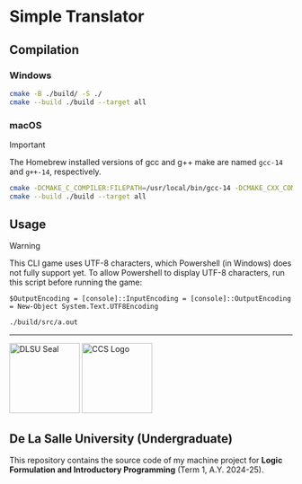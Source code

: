 # Simple Translator

## Compilation

### Windows

```bash
cmake -B ./build/ -S ./
cmake --build ./build --target all
```

### macOS

> [!IMPORTANT]
> The Homebrew installed versions of gcc and g++ make are named `gcc-14` and `g++-14`, respectively.

```bash
cmake -DCMAKE_C_COMPILER:FILEPATH=/usr/local/bin/gcc-14 -DCMAKE_CXX_COMPILER:FILEPATH=/usr/local/bin/g++-14 -B ./build/ -S ./
cmake --build ./build --target all
```

## Usage

> [!WARNING]
> This CLI game uses UTF-8 characters, which Powershell (in Windows) does not fully support yet. To allow Powershell to display UTF-8 characters, run this script before running the game:
>
> ```pwsh
> $OutputEncoding = [console]::InputEncoding = [console]::OutputEncoding = New-Object System.Text.UTF8Encoding
> ```

```bash
./build/src/a.out
```

---

<img src="https://upload.wikimedia.org/wikipedia/en/thumb/c/c2/De_La_Salle_University_Seal.svg/2048px-De_La_Salle_University_Seal.svg.png" alt="DLSU Seal" height="125px"> <img src="https://www.dlsu.edu.ph/wp-content/uploads/2019/06/ccs-logo.png" alt="CCS Logo" height="125px">

## De La Salle University (Undergraduate)

This repository contains the source code of my machine project for **Logic Formulation and Introductory Programming** (Term 1, A.Y. 2024-25).
